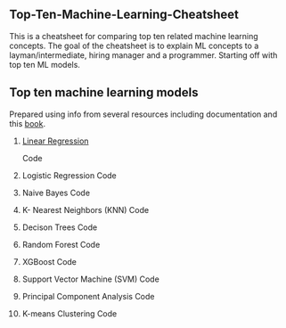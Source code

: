 ## Top-Ten-Machine-Learning-Cheatsheet

This is a cheatsheet for comparing top ten related machine learning concepts.
The goal of the cheatsheet is to explain ML concepts to a layman/intermediate, hiring manager and a programmer.
Starting off with top ten ML models.

## Top ten machine learning models
Prepared using info from several resources including documentation and this [book](https://www.oreilly.com/library/view/practical-statistics-for/9781491952955/).
1. [Linear Regression](https://github.com/KevinLolochum/Top-Ten-Machine-Learning/blob/main/Linear_Regression.ipynb)

   Code
2. Logistic Regression
   Code
3. Naive Bayes
   Code
4. K- Nearest Neighbors (KNN)
   Code
5. Decison Trees
   Code
6. Random Forest
   Code
7. XGBoost
   Code
8. Support Vector Machine (SVM)
   Code
9. Principal Component Analysis
   Code
10. K-means Clustering
   Code
   
